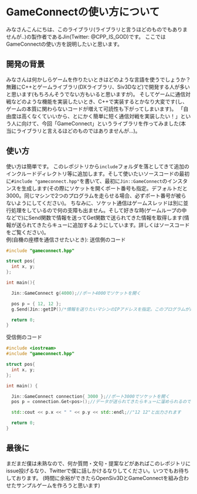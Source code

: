 # GameConnectの使い方について
みなさんこんにちは、このライブラリ(ライブラリと言うほどのものでもありませんが..)の製作者であるJin(Twitter: @CPP_IS_GOD)です。
ここではGameConnectの使い方を説明したいと思います。

## 開発の背景
みなさんは何かしらゲームを作りたいときはどのような言語を使うでしょうか？  無難にC++とゲームライブラリ(DXライブラリ、Siv3Dなど)で開発する人が多いと思います(もちろんそうでない方もいると思いますが)。  そしてゲームに通信対戦などのような機能を実装したいとき、C++で実装するとかなり大変です(し、ゲームの本質に関わらないコードが増えて可読性も下がってしまいます)。  「自由度は高くなくていいから、とにかく簡単に短く通信対戦を実装したい！」という人に向けて、今回「GameConnect」というライブラリを作ってみました(本当にライブラリと言えるほどのものではありませんが...)。

## 使い方
使い方は簡単です。  このレポジトリから`include`フォルダを落としてきて追加のインクルードディレクトリ等に追加します。そして使いたいソースコードの最初に`#include "gameconnect.hpp"`を書いて、最初に`Jin::GameConnect`のインスタンスを生成します(その際にソケットを開くポート番号も指定。デフォルトだと3000。同じマシンで2つのプログラムを走らせる場合、必ずポート番号が被らないようにしてください)。  ちなみに、ソケット通信はゲームスレッドは別に並行処理をしているので何の支障も出ません。そして好きな時(ゲームループの中などで)にSend関数で情報を送ってGet関数で送られてきた情報を取得します(情報が送られてきたらキューに追加するようにしています。詳しくはソースコードをご覧ください)。  
例(自機の座標を通信させたいとき):
送信側のコード
~~~cpp
#include "gameconnect.hpp"

struct pos{
  int x, y;
};

int main(){

  Jin::GameConnect g(4000);//ポート4000でソケットを開く

  pos p = { 12, 12 };
  g.Send(Jin::getIP()/*情報を送りたいマシンのIPアドレスを指定。このプログラムが走っているマシンのIPアドレスはgetIP関数で取得できます*/, 3000/*送信先のポート番号*/, p/*送りたいデータ*/);

  return 0;
}
~~~
受信側のコード
~~~cpp
#include <iostream>
#include "gameconnect.hpp"

struct pos{
  int x, y;
};

int main() {

  Jin::GameConnect connection{ 3000 };//ポート3000でソケットを開く
  pos p = connection.Get<pos>();//データが送られてきたらキューに溜められるのでそこからデータを取得

  std::cout << p.x << " " << p.y << std::endl;//"12 12"と出力されます

  return 0;
}
~~~

## 最後に
まだまだ僕は未熟なので、何か質問・文句・提案などがあればこのレポジトリにissue投げるなり、Twitterで僕に話しかけるなりしてください。いつでもお待ちしております。
(時間に余裕ができたらOpenSiv3DとGameConnectを組み合わせたサンプルゲームを作ろうと思います)
